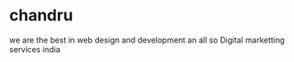 # chandru
we are the best in web design and development an all so Digital marketting services india
